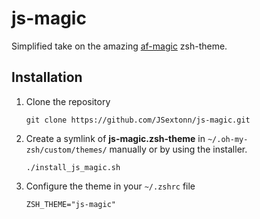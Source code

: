 # js-magic
Simplified take on the amazing [af-magic](https://github.com/andyfleming/oh-my-zsh/blob/master/themes/af-magic.zsh-theme) zsh-theme.

## Installation
1. Clone the repository
   ```
   git clone https://github.com/JSextonn/js-magic.git
   ```
2. Create a symlink of **js-magic.zsh-theme** in `~/.oh-my-zsh/custom/themes/` manually or by using the installer.
   ```
   ./install_js_magic.sh
   ```
3. Configure the theme in your `~/.zshrc` file
   ```
   ZSH_THEME="js-magic"
   ```